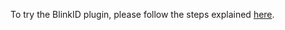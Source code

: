 To try the BlinkID plugin, please follow the steps explained [here](https://github.com/BlinkID/blinkid-flutter/tree/master?tab=readme-ov-file#quickstart-with-the-sample-application).

